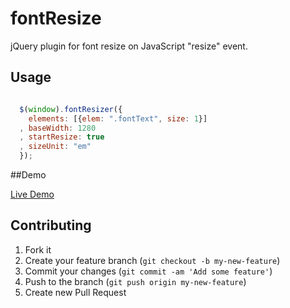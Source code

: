 # fontResize

jQuery plugin for font resize on JavaScript "resize" event.

## Usage

```javascript

  $(window).fontResizer({
    elements: [{elem: ".fontText", size: 1}]
  , baseWidth: 1280
  , startResize: true
  , sizeUnit: "em"
  });

```
##Demo

[Live Demo](http://supro.github.com/fontResizer)

## Contributing

1. Fork it
2. Create your feature branch (`git checkout -b my-new-feature`)
3. Commit your changes (`git commit -am 'Add some feature'`)
4. Push to the branch (`git push origin my-new-feature`)
5. Create new Pull Request